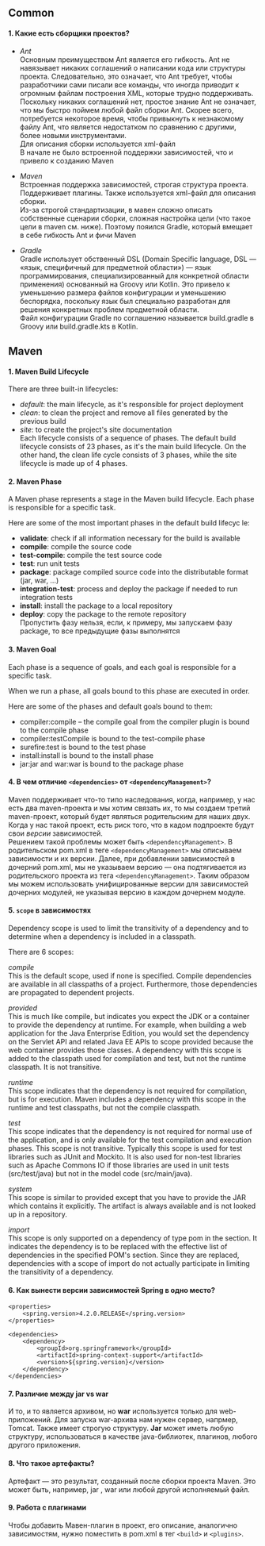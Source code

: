 ## Common 
    
#### 1. Какие есть сборщики проектов?
* _Ant_            
Основным преимуществом Ant является его гибкость. Ant не навязывает никаких соглашений о написании кода или структуры проекта. Следовательно, это означает, что Ant требует, чтобы разработчики сами писали все команды, что иногда приводит к огромным файлам построения XML, которые трудно поддерживать. 
Поскольку никаких соглашений нет, простое знание Ant не означает, что мы быстро поймем любой файл сборки Ant. Скорее всего, потребуется некоторое время, чтобы привыкнуть к незнакомому файлу Ant, что является недостатком по сравнению с другими, более новыми инструментами.              
Для описания сборки используется xml-файл           
В начале не было встроенной поддержки зависимостей, что и привело к созданию Maven
                  
* _Maven_               
Встроенная поддержка зависимостей, строгая структура проекта. Поддерживает плагины. Также используется xml-файл для описания сборки.        
Из-за строгой стандартизации, в мавен сложно описать собственные сценарии сборки, сложная настройка цели (что такое цели в maven см. ниже). Поэтому пояился Gradle, который вмещает в себе гибкость Ant и фичи Maven           
            
* _Gradle_      
Gradle использует обственный DSL (Domain Specific language, DSL — «язык, специфичный для предметной области») — язык программирования, специализированный для конкретной области применения) основанный на Groovy или Kotlin. Это привело к уменьшению размера файлов конфигурации и уменьшению беспорядка, поскольку язык был специально разработан для решения конкретных проблем предметной области.             
Файл конфигурации Gradle по соглашению называется build.gradle в Groovy или build.gradle.kts в Kotlin.

## Maven

#### 1. Maven Build Lifecycle 

There are three built-in lifecycles:        
        
* _default_: the main lifecycle, as it's responsible for project deployment           
* _clean_: to clean the project and remove all files generated by the previous build      
* _site_: to create the project's site documentation      
Each lifecycle consists of a sequence of phases. The default build lifecycle consists of 23 phases, as it's the main build lifecycle. 
On the other hand, the clean life cycle consists of 3 phases, while the site lifecycle is made up of 4 phases.

#### 2. Maven Phase
A Maven phase represents a stage in the Maven build lifecycle. Each phase is responsible for a specific task.       
        
Here are some of the most important phases in the default build lifecyc le:      
        
* **validate**: check if all information necessary for the build is available         
* **compile**: compile the source code        
* **test-compile**: compile the test source code      
* **test**: run unit tests        
* **package**: package compiled source code into the distributable format (jar, war, …)       
* **integration-test**: process and deploy the package if needed to run integration tests     
* **install**: install the package to a local repository      
* **deploy**: copy the package to the remote repository           
Пропустить фазу нельзя, если, к примеру, мы запускаем фазу package, то все предыдущие фазы выполнятся

#### 3. Maven Goal 
Each phase is a sequence of goals, and each goal is responsible for a specific task.                
        
When we run a phase, all goals bound to this phase are executed in order.       
        
Here are some of the phases and default goals bound to them:        
* compiler:compile – the compile goal from the compiler plugin is bound to the compile phase      
* compiler:testCompile is bound to the test-compile phase         
* surefire:test is bound to the test phase            
* install:install is bound to the install phase       
* jar:jar and war:war is bound to the package phase       

#### 4. В чем отличие `<dependencies>` от `<dependencyManagement>`?
Maven поддерживает что-то типо наследования, когда, например, у нас есть два maven-проекта и мы хотим связать их, то мы создаем третий maven-проект, который будет являться родительским для наших двух.       
Когда у нас такой проект, есть риск того, что в кадом подпроекте будут свои _версии_ зависимостей.      
Решением такой проблемы может быть `<dependencyManagement>`. В родительском pom.xml в теге `<dependencyManagement>` мы описываем зависимости и их версии. Далее, при добавлении зависимостей в дочерний pom.xml, мы не указываем версию — она подтягивается из родительского проекта из тега `<dependencyManagement>`. Таким образом мы можем использовать унифицированные версии для зависимостей дочерних модулей, не указывая версию в каждом дочернем модуле. 
    
#### 5. `scope` в зависимостях

Dependency scope is used to limit the transitivity of a dependency and to determine when a dependency is included in a classpath.

There are 6 scopes:

_compile_       
This is the default scope, used if none is specified. Compile dependencies are available in all classpaths of a project. Furthermore, those dependencies are propagated to dependent projects.      
        
_provided_       
This is much like compile, but indicates you expect the JDK or a container to provide the dependency at runtime. For example, when building a web application for the Java Enterprise Edition, you would set the dependency on the Servlet API and related Java EE APIs to scope provided because the web container provides those classes. A dependency with this scope is added to the classpath used for compilation and test, but not the runtime classpath. It is not transitive.          
        
_runtime_        
This scope indicates that the dependency is not required for compilation, but is for execution. Maven includes a dependency with this scope in the runtime and test classpaths, but not the compile classpath.          
        
_test_       
This scope indicates that the dependency is not required for normal use of the application, and is only available for the test compilation and execution phases. This scope is not transitive. Typically this scope is used for test libraries such as JUnit and Mockito. It is also used for non-test libraries such as Apache Commons IO if those libraries are used in unit tests (src/test/java) but not in the model code (src/main/java).     
        
_system_     
This scope is similar to provided except that you have to provide the JAR which contains it explicitly. The artifact is always available and is not looked up in a repository.          
        
_import_     
This scope is only supported on a dependency of type pom in the <dependencyManagement> section. It indicates the dependency is to be replaced with the effective list of dependencies in the specified POM's <dependencyManagement> section. Since they are replaced, dependencies with a scope of import do not actually participate in limiting the transitivity of a dependency.

#### 6. Как вынести версии зависимостей Spring в одно место? 
    
    <properties>
        <spring.version>4.2.0.RELEASE</spring.version>
    </properties>

    <dependencies>
        <dependency>
            <groupId>org.springframework</groupId>
            <artifactId>spring-context-support</artifactId>
            <version>${spring.version}</version>
        </dependency>
    </dependencies>  

    
#### 7. Различие между jar vs war
И то, и то является архивом, но **war** используется только для web-приложений. Для запуска war-архива нам нужен сервер, напрмер, Tomcat. Также имеет строгую структуру. **Jar** может иметь любую структуру, использоваться в качестве java-библиотек, плагинов, любого другого приложения. 
    
#### 8. Что такое артефакты?
Артефакт — это результат, созданный после сборки проекта Maven. Это может быть, например, jar , war или любой другой исполняемый файл.

#### 9. Работа с плагинами
Чтобы добавить Мавен-плагин в проект, его описание, аналогично зависимостям, нужно поместить в pom.xml в тег `<build>` и `<plugins>`.
